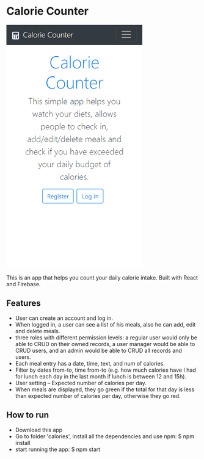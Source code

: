 # Calorie Counter

![screenshot](calorie.gif)

This is an app that helps you count your daily calorie intake. Built with React and Firebase.

## Features

 - User can create an account and log in.
 - When logged in, a user can see a list of his meals, also he can add, edit and delete meals. 
 - three roles with different permission levels: a regular user would only be able to CRUD on their owned records, a user manager would be able to CRUD users, and an admin would be able to CRUD all records and users.
 - Each meal entry has a date, time, text, and num of calories.
 - Filter by dates from-to, time from-to (e.g. how much calories have I had for lunch each day in the last month if lunch is between 12 and 15h).
 - User setting – Expected number of calories per day.
 - When meals are displayed, they go green if the total for that day is less than expected number of calories per day, otherwise they go red.

## How to run

- Download this app 
- Go to folder 'calories', install all the dependencies and use npm: $ npm install
- start running the app: $ npm start

